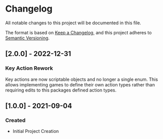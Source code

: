 ﻿# Changelog
All notable changes to this project will be documented in this file.

The format is based on [Keep a Changelog](https://keepachangelog.com/en/1.0.0/),
and this project adheres to [Semantic Versioning](https://semver.org/spec/v2.0.0.html).

## [2.0.0] - 2022-12-31

### Key Action Rework

Key actions are now scriptable objects and no longer a single enum. This allows implementing games to define their own action types rather than requiring edits to this packages defined action types.

## [1.0.0] - 2021-09-04
### Created
- Initial Project Creation